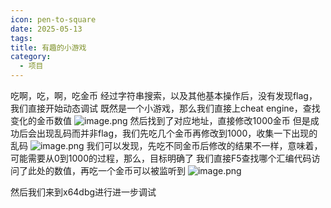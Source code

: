 ```yaml
---
icon: pen-to-square
date: 2025-05-13
tags: 
title: 有趣的小游戏
category:
  - 项目
---
```

吃啊，吃，啊，吃金币
经过字符串搜索，以及其他基本操作后，没有发现flag，我们直接开始动态调试
既然是一个小游戏，那么我们直接上cheat engine，查找变化的金币数值
![image.png](https://cdn.jsdelivr.net/gh/fakeppa/blog-img/20250513214814.png)
然后找到了对应地址，直接修改1000金币
但是成功后会出现乱码而并非flag，我们先吃几个金币再修改到1000，收集一下出现的乱码
![image.png](https://cdn.jsdelivr.net/gh/fakeppa/blog-img/20250513215011.png)
我们可以发现，先吃不同金币后修改的结果不一样，意味着，可能需要从0到1000的过程，那么，目标明确了
我们直接F5查找哪个汇编代码访问了此处的数值，再吃一个金币可以被监听到
![image.png](https://cdn.jsdelivr.net/gh/fakeppa/blog-img/20250513215318.png)

然后我们来到x64dbg进行进一步调试
